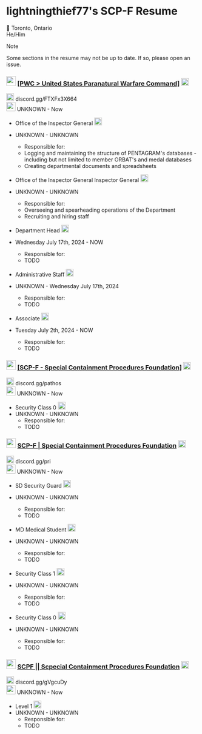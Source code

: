 # lightningthief77's SCP-F Resume
🍁 Toronto, Ontario  
He/Him

> [!NOTE]
> Some sections in the resume may not be up to date. If so, please open an issue.

### <img src="https://github.com/lightningthief77/lightning-resume/assets/131876425/de9dcd8f-25ce-490d-b92a-9a67105afd8a" width="25" height="25"> [[PWC > United States Paranatural Warfare Command]](https://www.roblox.com/groups/33808605/PWC-United-States-Paranatural-Warfare-Command#!/about) <img src="https://github.com/lightningthief77/lightning-resume/assets/131876425/ea0a9676-2f7a-4879-a2ac-aaf335a15e83" width="20" height="20">  
<img src="https://github.com/lightningthief77/lightning-resume/assets/131876425/3e84a3d3-7cea-4013-8268-94b4b3f4244f" width="20" height="20"> discord.gg/FTXFx3X664  
<img src="https://github.com/lightningthief77/lightning-resume/assets/131876425/b27dd1f6-c317-44e6-9173-d1fcff366416" width="24" height="24"> UNKNOWN - Now  

* Office of the Inspector General <img src="https://github.com/lightningthief77/lightning-resume/assets/131876425/3fdd849a-57bf-4270-a560-c81489deae30" width="20" height="20">
* UNKNOWN - UNKNOWN
  * Responsible for:
  * Logging and maintaining the structure of PENTAGRAM's databases - including but not limited to member ORBAT's and medal databases
  * Creating departmental documents and spreadsheets

* Office of the Inspector General Inspector General <img src="https://github.com/lightningthief77/lightning-resume/assets/131876425/3fdd849a-57bf-4270-a560-c81489deae30" width="20" height="20">
* UNKNOWN - UNKNOWN
  * Responsible for:
  * Overseeing and spearheading operations of the Department
  * Recruiting and hiring staff

* Department Head <img src="https://github.com/lightningthief77/lightning-resume/assets/131876425/6da37d4f-08cc-45e0-bab5-7ad11b7a2798" width="20" height="20">
* Wednesday July 17th, 2024 - NOW
  * Responsible for:
  * TODO

* Administrative Staff <img src="https://github.com/lightningthief77/lightning-resume/assets/131876425/6da37d4f-08cc-45e0-bab5-7ad11b7a2798" width="20" height="20">
* UNKNOWN - Wednesday July 17th, 2024
  * Responsible for:
  * TODO

* Associate <img src="https://github.com/lightningthief77/lightning-resume/assets/131876425/6da37d4f-08cc-45e0-bab5-7ad11b7a2798" width="20" height="20">
* Tuesday July 2th, 2024 - NOW
  * Responsible for:
  * TODO

### <img src="https://github.com/lightningthief77/lightning-resume/assets/131876425/e731aec5-78e5-42fe-a5f9-dd4379e4fec1" width="25" height="25"> [[SCP-F - Special Containment Procedures Foundation]](https://www.roblox.com/groups/4606577/SCPF-Special-Containment-Procedures-Foundation#!/about) <img src="https://github.com/lightningthief77/lightning-resume/assets/131876425/ea0a9676-2f7a-4879-a2ac-aaf335a15e83" width="20" height="20">  
<img src="https://github.com/lightningthief77/lightning-resume/assets/131876425/3e84a3d3-7cea-4013-8268-94b4b3f4244f" width="20" height="20"> discord.gg/pathos  
<img src="https://github.com/lightningthief77/lightning-resume/assets/131876425/b27dd1f6-c317-44e6-9173-d1fcff366416" width="24" height="24"> UNKNOWN - Now  

* Security Class 0 <img src="https://github.com/lightningthief77/lightning-resume/assets/131876425/f18bf863-21f8-4a76-90fa-7e7c462a91c2" width="20" height="20">
* UNKNOWN - UNKNOWN
  * Responsible for:
  * TODO

### <img src="https://github.com/lightningthief77/lightning-resume/assets/131876425/0ded9d34-7533-4e2c-be1c-7114c76308dd" width="25" height="25"> [SCP-F | Special Containment Procedures Foundation](https://www.roblox.com/groups/6650179/SCP-F-Special-Containment-Procedures-Foundation#!/about) <img src="https://github.com/lightningthief77/lightning-resume/assets/131876425/ea0a9676-2f7a-4879-a2ac-aaf335a15e83" width="20" height="20">  
<img src="https://github.com/lightningthief77/lightning-resume/assets/131876425/3e84a3d3-7cea-4013-8268-94b4b3f4244f" width="20" height="20"> discord.gg/pri  
<img src="https://github.com/lightningthief77/lightning-resume/assets/131876425/b27dd1f6-c317-44e6-9173-d1fcff366416" width="24" height="24"> UNKNOWN - Now  

* SD Security Guard <img src="https://github.com/lightningthief77/lightning-resume/assets/131876425/d100df28-878d-4ed2-8124-532caba8ceaf" width="20" height="20">
* UNKNOWN - UNKNOWN
  * Responsible for:
  * TODO

* MD Medical Student <img src="https://github.com/lightningthief77/lightning-resume/assets/131876425/d3b659b3-908a-4e5f-b26b-5c8e8eb45fb0" width="20" height="20">
* UNKNOWN - UNKNOWN
  * Responsible for:
  * TODO

* Security Class 1 <img src="https://github.com/lightningthief77/lightning-resume/assets/131876425/f18bf863-21f8-4a76-90fa-7e7c462a91c2" width="20" height="20">
* UNKNOWN - UNKNOWN
  * Responsible for:
  * TODO

* Security Class 0 <img src="https://github.com/lightningthief77/lightning-resume/assets/131876425/f18bf863-21f8-4a76-90fa-7e7c462a91c2" width="20" height="20">
* UNKNOWN - UNKNOWN
  * Responsible for:
  * TODO

### <img src="https://github.com/lightningthief77/lightning-resume/assets/131876425/4d5b1726-7512-4ed5-b6b8-1d54d5f289e5" width="25" height="25"> [SCPF || Scpecial Containment Procedures Foundation](https://www.roblox.com/groups/3069549/SCPF-Special-Containment-Procedures-Foundation#!/about) <img src="https://github.com/lightningthief77/lightning-resume/assets/131876425/ea0a9676-2f7a-4879-a2ac-aaf335a15e83" width="20" height="20">  
<img src="https://github.com/lightningthief77/lightning-resume/assets/131876425/3e84a3d3-7cea-4013-8268-94b4b3f4244f" width="20" height="20"> discord.gg/gVgcuDy  
<img src="https://github.com/lightningthief77/lightning-resume/assets/131876425/b27dd1f6-c317-44e6-9173-d1fcff366416" width="24" height="24"> UNKNOWN - Now  

* Level 1 <img src="https://github.com/lightningthief77/lightning-resume/assets/131876425/f18bf863-21f8-4a76-90fa-7e7c462a91c2" width="20" height="20">
* UNKNOWN - UNKNOWN
  * Responsible for:
  * TODO

